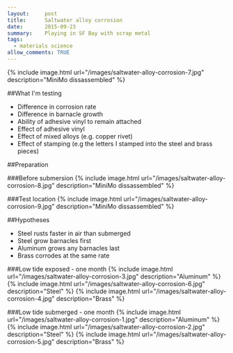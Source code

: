 ```yaml
---
layout:     post
title:      Saltwater alloy corrosion
date:       2015-09-23 
summary:    Playing in SF Bay with scrap metal
tags: 
  - materials science 
allow_comments: TRUE
---
```

{% include image.html url="/images/saltwater-alloy-corrosion-7.jpg" description="MiniMo dissassembled" %}

##What I'm testing
* Difference in corrosion rate 
* Difference in barnacle growth
* Ability of adhesive vinyl to remain attached
* Effect of adhesive vinyl
* Effect of mixed alloys (e.g. copper rivet)
* Effect of stamping (e.g the letters I stamped into the steel and brass pieces)

##Preparation

###Before submersion
{% include image.html url="/images/saltwater-alloy-corrosion-8.jpg" description="MiniMo dissassembled" %}

###Test location
{% include image.html url="/images/saltwater-alloy-corrosion-9.jpg" description="MiniMo dissassembled" %}

##Hypotheses
* Steel rusts faster in air than submerged
* Steel grow barnacles first
* Aluminum grows any barnacles last
* Brass corrodes at the same rate

###Low tide exposed - one month
{% include image.html url="/images/saltwater-alloy-corrosion-3.jpg" description="Aluminum" %}
{% include image.html url="/images/saltwater-alloy-corrosion-6.jpg" description="Steel" %}
{% include image.html url="/images/saltwater-alloy-corrosion-4.jpg" description="Brass" %}

###Low tide submerged - one month
{% include image.html url="/images/saltwater-alloy-corrosion-1.jpg" description="Aluminum" %}
{% include image.html url="/images/saltwater-alloy-corrosion-2.jpg" description="Steel" %}
{% include image.html url="/images/saltwater-alloy-corrosion-5.jpg" description="Brass" %}